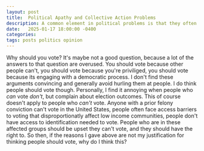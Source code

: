 ```yaml
---
layout: post
title:  Political Apathy and Collective Action Problems
description: A common element in political problems is that they often require collective effort, but the vast majority of people view their individual effort as unimpactful to the large-scale solution. However, the scale of people using an argument about their individual impact being small contribute to large-scale phenomena. This is seen with voting, climate change, environmental problems, which are all collective action problems. 
date:   2025-01-17 18:00:00 -0400
categories:
tags: posts politics opinion
---
```


Why should you vote? It's maybe not a good question, because a lot of the answers to that question
are overused. You should vote because other people can't, you should vote because you're priviliged, 
you should vote because its engaging with a democratic process. I don't find these arguments convincing 
and generally avoid hurling them at people. I do think people should vote though.
Personally, I find it annoying when people who _can_ vote _don't_, but complain about election outcomes.
This of course doesn't apply to people who _can't_ vote. Anyone with a prior felony conviction can't 
vote in the United States, people often face access barriers to voting that disproportionatly affect 
low income communities, people don't have access to identification needed to vote. People who are in these
affected groups should be upset they can't vote, and they should have the right to. So then, if 
the reasons I gave above are not my justification for thinking people should vote, why do I think this?

